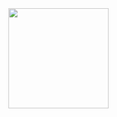 <div>
 <a href="https://github.com/flavio-junior">
    <img height="200em" src="https://github-readme-stats.vercel.app/api?username=flavio-junior&show_icons=true&theme=black&include_all_commits=true&count_private=true"/>
  </a>
</div>  
